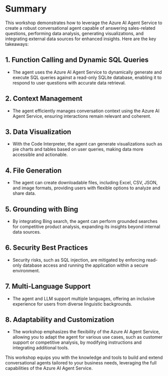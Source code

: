 # Summary

This workshop demonstrates how to leverage the Azure AI Agent Service to create a robust conversational agent capable of answering sales-related questions, performing data analysis, generating visualizations, and integrating external data sources for enhanced insights. Here are the key takeaways:

## 1. Function Calling and Dynamic SQL Queries

- The agent uses the Azure AI Agent Service to dynamically generate and execute SQL queries against a read-only SQLite database, enabling it to respond to user questions with accurate data retrieval.

## 2. Context Management

- The agent efficiently manages conversation context using the Azure AI Agent Service, ensuring interactions remain relevant and coherent.

## 3. Data Visualization

- With the Code Interpreter, the agent can generate visualizations such as pie charts and tables based on user queries, making data more accessible and actionable.

## 4. File Generation

- The agent can create downloadable files, including Excel, CSV, JSON, and image formats, providing users with flexible options to analyze and share data.

## 5. Grounding with Bing

- By integrating Bing search, the agent can perform grounded searches for competitive product analysis, expanding its insights beyond internal data sources.

## 6. Security Best Practices

- Security risks, such as SQL injection, are mitigated by enforcing read-only database access and running the application within a secure environment.

## 7. Multi-Language Support

- The agent and LLM support multiple languages, offering an inclusive experience for users from diverse linguistic backgrounds.

## 8. Adaptability and Customization

- The workshop emphasizes the flexibility of the Azure AI Agent Service, allowing you to adapt the agent for various use cases, such as customer support or competitive analysis, by modifying instructions and integrating additional tools.

This workshop equips you with the knowledge and tools to build and extend conversational agents tailored to your business needs, leveraging the full capabilities of the Azure AI Agent Service.
